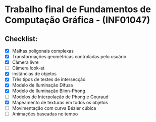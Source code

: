 # Trabalho final de Fundamentos de Computação Gráfica - (INF01047)

## Checklist:
- [x] Malhas poligonais complexas 
- [x] Transformações geométricas controladas pelo usuário
- [x] Câmera livre
- [ ] Câmera look-at
- [x] Instâncias de objetos
- [x] Três tipos de testes de intersecção 
- [x] Modelo de Iluminação Difusa 
- [x] Modelo de Iluminação Blinn-Phong
- [ ] Modelos de Interpolação de Phong e Gouraud
- [x] Mapeamento de texturas em todos os objetos
- [ ] Movimentação com curva Bézier cúbica
- [ ] Animações baseadas no tempo 
